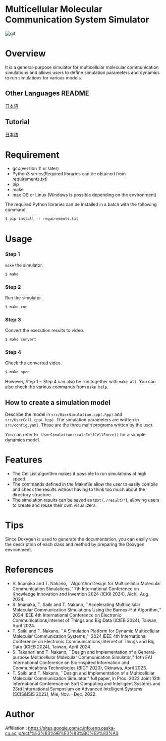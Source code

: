 # Multicellular Molecular Communication System Simulator
![gif](https://github.com/saikiRA1011/CellNetworkShapeSimulation/blob/main/readme_img/sim.gif)

# Overview
It is a general-purpose simulator for multicellular molecular communication simulations and allows users to define simulation parameters and dynamics to run simulations for various models.

## Other Languages README
[日本語](https://github.com/saikiRA1011/CellNetworkShapeSimulation/blob/main/README_jp.md)

## Tutorial  
[日本語](https://github.com/saikiRA1011/CellNetworkShapeSimulation/blob/main/tutorial/out/tutorial.pdf)

# Requirement
- gcc(version 11 or later)
- Python3 series(Required libraries can be obtained from requirements.txt)
- pip
- make
- mac OS or Linux (Windows is possible depending on the environment)

The required Python libraries can be installed in a batch with the following command.  
```sh
$ pip install -r requirements.txt
```

# Usage
### Step 1
`make` the simulator.  
```sh
$ make
```

### Step 2
Run the simulator.  
```sh
$ make run
```

### Step 3
Convert the execution results to video.  
```sh
$ make convert
```

### Step 4
Check the converted video.  
```sh
$ make open
```
  
  
However, Step 1 ~ Step 4 can also be run together with `make all`.
You can also check the various commands from `make help`.

## How to create a simulation model
Describe the model in `src/UserSimulation.cpp(.hpp)` and `src/UserCell.cpp(.hpp)`.  <!-- 現在作成可能なモデルは細胞間に働く力学モデル(`calcCellCellForce()`)、細胞分裂の条件チェック(``)のみです。 -->
The simulation parameters are written in `src/config.yaml`. These are the three main programs written by the user.  
<!-- `UserSimulation`の親クラスは`Simulation`であり、ユーザが使用できる変数(つまり、publicかprotectedの変数)は`cells`(シミュレーション中のすべての`Cell`を保存したリスト)と`cellList`(`CellList`クラスのインスタンス)です。   -->
<!-- あるCell cの付近のすべてのCell(のポインタ)を取得したい場合は、`cellList.aroundCellList(c)`によって取得可能です。ただし、すべてのCellを力学モデルの計算対象にしたい場合は、cellsの方を利用したほうが良いです。   -->
You can refer to ` UserSimulation::calcCellCellForce()` for a sample dynamics model.

# Features
- The CellList algorithm makes it possible to run simulations at high speed.  
- The commands defined in the Makefile allow the user to easily compile and check the results without having to think too much about the directory structure.  
- The simulation results can be saved as text (`./result/*`), allowing users to create and reuse their own visualizers.

# Tips
Since Doxygen is used to generate the documentation, you can easily view the description of each class and method by preparing the Doxygen environment.

# References
- S. Imanaka and T. Nakano, ``Algorithm Design for Multicellular Molecular Communication Simulations,'' 7th International Conference on Knowledge Innovation and Invention 2024 (ICKII 2024), Aichi, Aug. 2024.
- S. Imanaka, T. Saiki and T. Nakano, ``Accelerating Multicellular Molecular Communication Simulations Using the Barnes-Hut Algorithm,'' 2024 IEEE 4th International Conference on Electronic Communications,Internet of Things and Big Data (ICIEB 2024),  Taiwan, April 2024.
- T. Saiki and T. Nakano, ``A Simulation Platform for Dynamic Multicellular Molecular Communication Systems ,'' 2024 IEEE 4th International Conference on Electronic Communications,Internet of Things and Big Data (ICIEB 2024),  Taiwan, April 2024.
- S. Takanori and T. Nakano, ``Design and Implementation of a General-purpose Multicellular Molecular Communication Simulator,'' 14th EAI International Conference on Bio-inspired Information and Communications Technologies (BICT 2023), Okinawa, April 2023.
- T. Saiki and T. Nakano, ``Design and Implementation of a Multicellular Molecular Communication Simulator," full paper, in Proc. 2022 Joint 12th International Conference on Soft Computing and Intelligent Systems and 23rd International Symposium on Advanced Intelligent Systems (SCIS&ISIS 2022), Mie, Nov.--Dec. 2022.

# Author
Affiliation : https://sites.google.com/c.info.eng.osaka-cu.ac.jp/ect/%E3%83%9B%E3%83%BC%E3%83%A0
